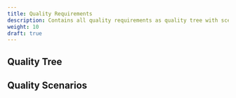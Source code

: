 ```yaml
---
title: Quality Requirements
description: Contains all quality requirements as quality tree with scenarios.
weight: 10
draft: true
---
```


<!--

**Content.**

This section contains all quality requirements as quality tree with
scenarios. The most important ones have already been described in
section 1.2. (quality goals)

Here you can also capture quality requirements with lesser priority,
which will not create high risks when they are not fully achieved.

**Motivation.**

Since quality requirements will have a lot of influence on architectural
decisions you should know for every stakeholder what is really important
to them, concrete and measurable.

-->


## Quality Tree
<!--

**Content.**

The quality tree (as defined in ATAM – Architecture Tradeoff Analysis
Method) with quality/evaluation scenarios as leafs.

**Motivation.**

The tree structure with priorities provides an overview for a sometimes
large number of quality requirements.

**Form.**

The quality tree is a high-level overview of the quality goals and
requirements:

  - tree-like refinement of the term "quality". Use "quality" or
    "usefulness" as a root

  - a mind map with quality categories as main branches

In any case the tree should include links to the scenarios of the
following section.
-->

<!--

The product quality model defined in ISO/IEC 25010 comprises the eight quality characteristics shown in the following figure:

![ISO25010 Quality Tree](https://iso25000.com/images/figures/en/iso25010.png)


### Functional Suitability
This characteristic represents the degree to which a product or system provides functions that meet stated and implied needs when used under specified conditions. This characteristic is composed of the following sub-characteristics:

Functional completeness 
: Degree to which the set of functions covers all the specified tasks and user objectives.

Functional correctness 
: Degree to which a product or system provides the correct results with the needed degree of precision.

Functional appropriateness 
: Degree to which the functions facilitate the accomplishment of specified tasks and objectives.

### Performance efficiency
This characteristic represents the performance relative to the amount of resources used under stated conditions. This characteristic is composed of the following sub-characteristics:

Time behaviour
: Degree to which the response and processing times and throughput rates of a product or system, when performing its functions, meet requirements.

Resource utilization 
: Degree to which the amounts and types of resources used by a product or system, when performing its functions, meet requirements.

Capacity 
: Degree to which the maximum limits of a product or system parameter meet requirements.

### Compatibility

Degree to which a product, system or component can exchange information with other products, systems or components, and/or perform its required functions while sharing the same hardware or software environment. This characteristic is composed of the following sub-characteristics:

Co-existence
: Degree to which a product can perform its required functions efficiently while sharing a common environment and resources with other products, without detrimental impact on any other product.

Interoperability 
: Degree to which two or more systems, products or components can exchange information and use the information that has been exchanged.

### Usability
Degree to which a product or system can be used by specified users to achieve specified goals with effectiveness, efficiency and satisfaction in a specified context of use. This characteristic is composed of the following sub-characteristics:

Appropriateness recognizability 
: Degree to which users can recognize whether a product or system is appropriate for their needs.

Learnability 
: Degree to which a product or system can be used by specified users to achieve specified goals of learning to use the product or system with effectiveness, efficiency, freedom from risk and satisfaction in a specified context of use.

Operability 
: Degree to which a product or system has attributes that make it easy to operate and control.
User error protection. Degree to which a system protects users against making errors.

User interface aesthetics 
: Degree to which a user interface enables pleasing and satisfying interaction for the user.

Accessibility 
: Degree to which a product or system can be used by people with the widest range of characteristics and capabilities to achieve a specified goal in a specified context of use.

### Reliability
Degree to which a system, product or component performs specified functions under specified conditions for a specified period of time. This characteristic is composed of the following sub-characteristics:

Maturity 
: Degree to which a system, product or component meets needs for reliability under normal operation.

Availability 
: Degree to which a system, product or component is operational and accessible when required for use.

Fault tolerance 
: Degree to which a system, product or component operates as intended despite the presence of hardware or software faults.

Recoverability 
: Degree to which, in the event of an interruption or a failure, a product or system can recover the data directly affected and re-establish the desired state of the system.

### Security
Degree to which a product or system protects information and data so that persons or other products or systems have the degree of data access appropriate to their types and levels of authorization. This characteristic is composed of the following sub-characteristics:

Confidentiality 
: Degree to which a product or system ensures that data are accessible only to those authorized to have access.

Integrity 
: Degree to which a system, product or component prevents unauthorized access to, or modification of, computer programs or data.

Non-repudiation 
: Degree to which actions or events can be proven to have taken place so that the events or actions cannot be repudiated later.

Accountability 
: Degree to which the actions of an entity can be traced uniquely to the entity.

Authenticity 
: Degree to which the identity of a subject or resource can be proved to be the one claimed.

### Maintainability

This characteristic represents the degree of effectiveness and efficiency with which a product or system can be modified to improve it, correct it or adapt it to changes in environment, and in requirements. This characteristic is composed of the following sub-characteristics:

Modularity 
: Degree to which a system or computer program is composed of discrete components such that a change to one component has minimal impact on other components.

Reusability 
: Degree to which an asset can be used in more than one system, or in building other assets.

Analysability 
: Degree of effectiveness and efficiency with which it is possible to assess the impact on a product or system of an intended change to one or more of its parts, or to diagnose a product for deficiencies or causes of failures, or to identify parts to be modified.

Modifiability
: Degree to which a product or system can be effectively and efficiently modified without introducing defects or degrading existing product quality.

Testability
: Degree of effectiveness and efficiency with which test criteria can be established for a system, product or component and tests can be performed to determine whether those criteria have been met.

### Portability

Degree of effectiveness and efficiency with which a system, product or component can be transferred from one hardware, software or other operational or usage environment to another. This characteristic is composed of the following sub-characteristics:

Adaptability
: Degree to which a product or system can effectively and efficiently be adapted for different or evolving hardware, software or other operational or usage environments.

Installability
: Degree of effectiveness and efficiency with which a product or system can be successfully installed and/or uninstalled in a specified environment.

Replaceability
: Degree to which a product can replace another specified software product for the same purpose in the same environment.
-->


## Quality Scenarios
<!--

**Contents.**

Concretization of (sometimes vague or implicit) quality requirements
using (quality) scenarios.

These scenarios describe what should happen when a stimulus arrives at
the system.

For architects, two kinds of scenarios are important:

  - Usage scenarios (also called application scenarios or use case
    scenarios) describe the system’s runtime reaction to a certain
    stimulus. This also includes scenarios that describe the system’s
    efficiency or performance. Example: The system reacts to a user’s
    request within one second.

  - Change scenarios describe a modification of the system or of its
    immediate environment. Example: Additional functionality is
    implemented or requirements for a quality attribute change.

**Motivation.**

Scenarios make quality requirements concrete and allow to more easily
measure or decide whether they are fulfilled.

Especially when you want to assess your architecture using methods like
ATAM you need to describe your quality goals (from section 1.2) more
precisely down to a level of scenarios that can be discussed and
evaluated.

**Form.**

Tabular or free form text.
-->

